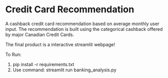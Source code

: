 # Credit Card Recommendation

A cashback credit card recommendation based on average monthly user input. 
The recommendation is built using the categorical cashback offered by major Canadian Credit Cards.

The final product is a interactive streamlit webpage!

To Run:
1. pip install -r requirements.txt
2. Use command: streamlit run banking_analysis.py

